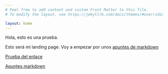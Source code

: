```yaml
---
# Feel free to add content and custom Front Matter to this file.
# To modify the layout, see https://jekyllrb.com/docs/themes/#overriding-theme-defaults

layout: home
---
```

Hola, esto es una prueba.

Esto será mi landing page. Voy a empezar por unos [apuntes de markdown](/_posts/2023-06-04-apuntes-markdown.markdown)

[Prueba del enlace](industria.md)

[Apuntes markdown](/markdown.md)